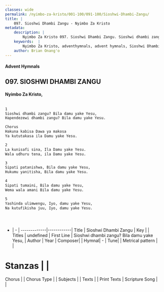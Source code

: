 ```yaml
---
classes: wide
permalink: /nyimbo-za-kristo/001-100/091-100/Sioshwi-Dhambi-Zangu/
title: |
    097. Sioshwi Dhambi Zangu - Nyimbo Za Kristo
metadata:
    description: |
        Nyimbo Za Kristo 097. Sioshwi Dhambi Zangu. Sioshwi dhambi zangu? Bila damu yake Yesu, Hapendezewi dhambi zangu? Bila damu yake Yesu.  Chorus Hakuna kabisa Dawa ya makosa Ya kututakasa ila Damu yake Yesu.  
    keywords:  |
        Nyimbo Za Kristo, adventhymnals, advent hymnals, Sioshwi Dhambi Zangu, Sioshwi dhambi zangu? Bila damu yake Yesu,. 
    author: Brian Onang'o
---
```


#### Advent Hymnals
## 097. SIOSHWI DHAMBI ZANGU
####  Nyimbo Za Kristo,

```txt

1
Sioshwi dhambi zangu? Bila damu yake Yesu,
Hapendezewi dhambi zangu? Bila damu yake Yesu.

Chorus
Hakuna kabisa Dawa ya makosa
Ya kututakasa ila Damu yake Yesu.

2
La kunisafi sina, Ila Damu yake Yesu.
Wala udhuru tena, ila Damu yake Yesu.

3
Sipati patanishwa, Bila damu yake Yesu,
Hukumu yanitisha, Bila damu yake Yesu.

4
Sipati tumaini, Bila damu yake Yesu,
Wema wala amani Bila damu yake Yesu.

5
Yashinda ulimwengu, Iyo, damu yake Yesu,
Na kutufikisha juu, Iyo, damu yake Yesu.





```

- |   -  |
-------------|------------|
Title | Sioshwi Dhambi Zangu |
Key |  |
Titles | undefined |
First Line | Sioshwi dhambi zangu? Bila damu yake Yesu, |
Author | 
Year | 
Composer| |
Hymnal|  - |
Tune|  |
Metrical pattern | |
# Stanzas |  |
Chorus |  |
Chorus Type |  |
Subjects | |
Texts |  |
Print Texts | 
Scripture Song |  |
    
